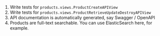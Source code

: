 1. Write tests for `products.views.ProductCreateAPIView`
2. Write tests for `products.views.ProductRetrieveUpdateDestroyAPIView`
3. API documentation is automatically generated, say Swagger / OpenAPI
4. Products are full-text searchable. You can use ElasticSearch here, for example.
